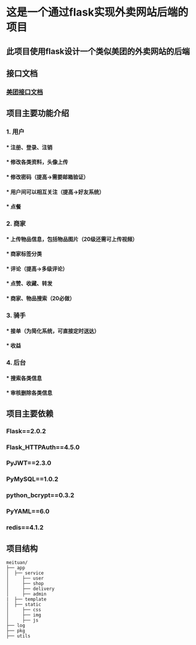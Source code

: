 # 这是一个通过flask实现外卖网站后端的项目
## 此项目使用flask设计一个类似美团的外卖网站的后端

## 接口文档
### [美团接口文档](https://documenter.getpostman.com/view/18742402/UVkmPwcb)

## 项目主要功能介绍
### 1. 用户
#### * 注册、登录、注销
#### * 修改各类资料，头像上传
#### * 修改密码（提高->需要邮箱验证）
#### * 用户间可以相互关注（提高->好友系统）
#### * 点餐
### 2. 商家
#### * 上传物品信息，包括物品图片（20级还需可上传视频）
#### * 商家标签分类
#### * 评论（提高->多级评论）
#### * 点赞、收藏、转发
#### * 商家、物品搜索（20必做）
### 3. 骑手
#### * 接单（为简化系统，可直接定时送达）
#### * 收益
### 4. 后台
#### * 搜索各类信息
#### * 审核删除各类信息

## 项目主要依赖
### Flask==2.0.2
### Flask_HTTPAuth==4.5.0
### PyJWT==2.3.0
### PyMySQL==1.0.2
### python_bcrypt==0.3.2
### PyYAML==6.0
### redis==4.1.2

## 项目结构

```shell
meituan/
├── app
│  ├── service
│     ├── user
│     ├── shop
│     ├── delivery
│     ├── admin
|  ├── template
│  ├── static
│     ├── css
│     ├── img
│     ├── js
├── log
├── pkg
├── utils
  

